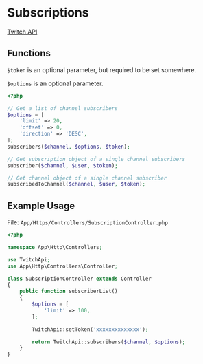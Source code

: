# Subscriptions

[Twitch API](https://github.com/justintv/Twitch-API/blob/master/subscribers.md)

## Functions

```$token``` is an optional parameter, but required to be set somewhere.

```$options``` is an optional parameter.

```php
<?php

// Get a list of channel subscribers
$options = [
    'limit' => 20,
    'offset' => 0,
    'direction' => 'DESC',
];
subscribers($channel, $options, $token);

// Get subscription object of a single channel subscribers
subscriber($channel, $user, $token);

// Get channel object of a single channel subscriber
subscribedToChannel($channel, $user, $token);

```

## Example Usage

File: ```App/Https/Controllers/SubscriptionController.php```

```php
<?php

namespace App\Http\Controllers;

use TwitchApi;
use App\Http\Controllers\Controller;

class SubscriptionController extends Controller
{
    public function subscriberList()
    {
        $options = [
            'limit' => 100,
        ];

        TwitchApi::setToken('xxxxxxxxxxxxxx');

        return TwitchApi::subscribers($channel, $options);
    }
}
```

